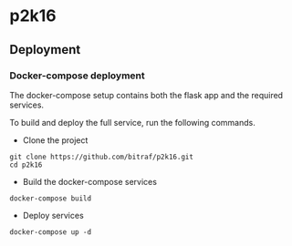 # p2k16

## Deployment

### Docker-compose deployment
The docker-compose setup contains both the flask app and the required services.

To build and deploy the full service, run the following commands.
- Clone the project
```
git clone https://github.com/bitraf/p2k16.git
cd p2k16
```
- Build the docker-compose services
```
docker-compose build
```
- Deploy services
```
docker-compose up -d
```